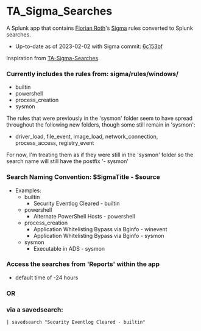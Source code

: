 # TA_Sigma_Searches
A Splunk app that contains [Florian Roth](https://twitter.com/Cyb3rOps)'s [Sigma](https://github.com/Neo23x0/sigma) rules converted to Splunk searches.
* Up-to-date as of 2023-02-02 with Sigma commit: [6c153bf](https://github.com/SigmaHQ/sigma/commit/6c153bff3f3b5bc7f0edefe430b2a6f903fd98b2)

Inspiration from [TA-Sigma-Searches](https://github.com/dstaulcu/TA-Sigma-Searches).
### Currently includes the rules from: sigma/rules/windows/
* builtin
* powershell
* process_creation
* sysmon

The rules that were previously in the 'sysmon' folder seem to have spread throughout the following new folders, though some still remain in 'sysmon':
* driver_load, file_event, image_load, network_connection, process_access, registry_event

For now, I'm treating them as if they were still in the 'sysmon' folder so the search name will still have the postfix '- sysmon'

### Search Naming Convention: $SigmaTitle - $source
* Examples:
    * builtin
        * Security Eventlog Cleared - builtin
    * powershell
        * Alternate PowerShell Hosts - powershell
    * process_creation
        * Application Whitelisting Bypass via Bginfo - winevent
        * Application Whitelisting Bypass via Bginfo - sysmon
    * sysmon
        * Executable in ADS - sysmon

### Access the searches from 'Reports' within the app
* default time of -24 hours
### OR 
### via a savedsearch:
```
| savedsearch "Security Eventlog Cleared - builtin"
```
